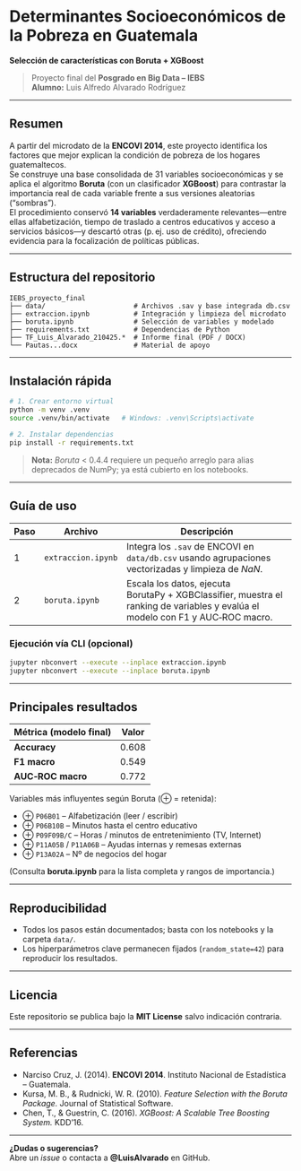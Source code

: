 # Determinantes Socioeconómicos de la Pobreza en Guatemala  
**Selección de características con Boruta + XGBoost**

> Proyecto final del **Posgrado en Big Data – IEBS**  
> **Alumno:** Luis Alfredo Alvarado Rodríguez

---

## Resumen

A partir del microdato de la **ENCOVI 2014**, este proyecto identifica los factores que mejor explican la condición de pobreza de los hogares guatemaltecos.  
Se construye una base consolidada de 31 variables socioeconómicas y se aplica el algoritmo **Boruta** (con un clasificador **XGBoost**) para contrastar la importancia real de cada variable frente a sus versiones aleatorias (“sombras”).  
El procedimiento conservó **14 variables** verdaderamente relevantes—entre ellas alfabetización, tiempo de traslado a centros educativos y acceso a servicios básicos—y descartó otras (p. ej. uso de crédito), ofreciendo evidencia para la focalización de políticas públicas.

---

## Estructura del repositorio

```
IEBS_proyecto_final
├── data/                      # Archivos .sav y base integrada db.csv
├── extraccion.ipynb           # Integración y limpieza del microdato
├── boruta.ipynb               # Selección de variables y modelado
├── requirements.txt           # Dependencias de Python
├── TF_Luis_Alvarado_210425.*  # Informe final (PDF / DOCX)
└── Pautas...docx              # Material de apoyo
```

---

## Instalación rápida

```bash
# 1. Crear entorno virtual
python -m venv .venv
source .venv/bin/activate   # Windows: .venv\Scripts\activate

# 2. Instalar dependencias
pip install -r requirements.txt
```

> **Nota:** *Boruta* < 0.4.4 requiere un pequeño arreglo para alias deprecados de NumPy; ya está cubierto en los notebooks.

---

## Guía de uso

| Paso | Archivo | Descripción |
|------|---------|-------------|
| 1 | `extraccion.ipynb` | Integra los `.sav` de ENCOVI en `data/db.csv` usando agrupaciones vectorizadas y limpieza de *NaN*. |
| 2 | `boruta.ipynb` | Escala los datos, ejecuta BorutaPy + XGBClassifier, muestra el ranking de variables y evalúa el modelo con F1 y AUC‑ROC macro. |

### Ejecución vía CLI (opcional)

```bash
jupyter nbconvert --execute --inplace extraccion.ipynb
jupyter nbconvert --execute --inplace boruta.ipynb
```

---

## Principales resultados

| Métrica (modelo final) | Valor |
|------------------------|-------|
| **Accuracy**           | 0.608 |
| **F1 macro**           | 0.549 |
| **AUC‑ROC macro**      | 0.772 |

Variables más influyentes según Boruta (⊕ = retenida):

* ⊕ `P06B01` – Alfabetización (leer / escribir)  
* ⊕ `P06B10B` – Minutos hasta el centro educativo  
* ⊕ `P09F09B/C` – Horas / minutos de entretenimiento (TV, Internet)  
* ⊕ `P11A05B` / `P11A06B` – Ayudas internas y remesas externas  
* ⊕ `P13A02A` – Nº de negocios del hogar  

(Consulta **boruta.ipynb** para la lista completa y rangos de importancia.)

---

## Reproducibilidad

* Todos los pasos están documentados; basta con los notebooks y la carpeta `data/`.
* Los hiperparámetros clave permanecen fijados (`random_state=42`) para reproducir los resultados.

---

## Licencia

Este repositorio se publica bajo la **MIT License** salvo indicación contraria.

---

## Referencias

* Narciso Cruz, J. (2014). **ENCOVI 2014**. Instituto Nacional de Estadística – Guatemala.  
* Kursa, M. B., & Rudnicki, W. R. (2010). *Feature Selection with the Boruta Package.* Journal of Statistical Software.  
* Chen, T., & Guestrin, C. (2016). *XGBoost: A Scalable Tree Boosting System.* KDD’16.

---

**¿Dudas o sugerencias?**  
Abre un *issue* o contacta a **@LuisAlvarado** en GitHub.

